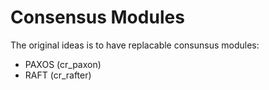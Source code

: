 Consensus Modules
=================

The original ideas is to have replacable consunsus modules:

* PAXOS (cr_paxon)
* RAFT (cr_rafter)
